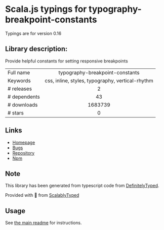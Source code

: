 
# Scala.js typings for typography-breakpoint-constants

Typings are for version 0.16

## Library description:
Provide helpful constants for setting responsive breakpoints

|                    |                 |
| ------------------ | :-------------: |
| Full name          | typography-breakpoint-constants |
| Keywords           | css, inline, styles, typography, vertical-rhythm |
| # releases         | 2 |
| # dependents       | 43 |
| # downloads        | 1683739 |
| # stars            | 0 |

## Links
- [Homepage](https://github.com/KyleAMathews/typography.js)
- [Bugs](https://github.com/KyleAMathews/typography.js/issues)
- [Repository](https://github.com/KyleAMathews/typography.js)
- [Npm](https://www.npmjs.com/package/typography-breakpoint-constants)
    


## Note
This library has been generated from typescript code from [DefinitelyTyped](https://definitelytyped.org).

Provided with :purple_heart: from [ScalablyTyped](https://github.com/oyvindberg/ScalablyTyped)

## Usage
See [the main readme](../../readme.md) for instructions.


